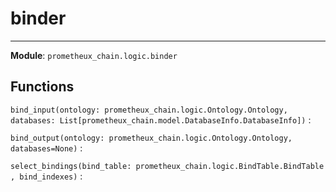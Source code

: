 # binder

---
**Module**: `prometheux_chain.logic.binder`

Functions
---------

`bind_input(ontology: prometheux_chain.logic.Ontology.Ontology, databases: List[prometheux_chain.model.DatabaseInfo.DatabaseInfo])`
:   

`bind_output(ontology: prometheux_chain.logic.Ontology.Ontology, databases=None)`
:   

`select_bindings(bind_table: prometheux_chain.logic.BindTable.BindTable, bind_indexes)`
:
